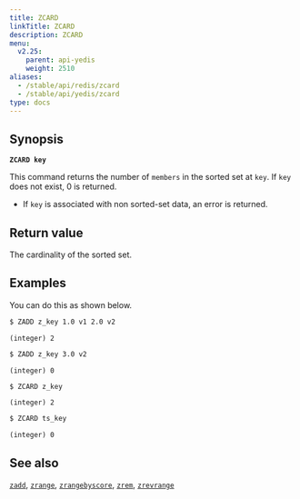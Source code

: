 ```yaml
---
title: ZCARD
linkTitle: ZCARD
description: ZCARD
menu:
  v2.25:
    parent: api-yedis
    weight: 2510
aliases:
  - /stable/api/redis/zcard
  - /stable/api/yedis/zcard
type: docs
---
```


## Synopsis

**`ZCARD key`**

This command returns the number of `members` in the sorted set at `key`. If `key` does not exist, 0 is returned.

- If `key` is associated with non sorted-set data, an error is returned.

## Return value

The cardinality of the sorted set.

## Examples

You can do this as shown below.

```sh
$ ZADD z_key 1.0 v1 2.0 v2
```

```
(integer) 2
```

```sh
$ ZADD z_key 3.0 v2
```

```
(integer) 0
```

```sh
$ ZCARD z_key
```

```
(integer) 2
```

```sh
$ ZCARD ts_key
```

```
(integer) 0
```

## See also

[`zadd`](../zadd/), [`zrange`](../zrange/), [`zrangebyscore`](../zrangebyscore/), [`zrem`](../zrem/), [`zrevrange`](../zrevrange)
